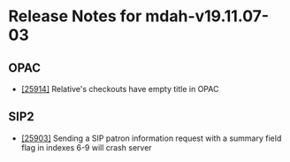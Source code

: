 
# Release Notes for mdah-v19.11.07-03

## OPAC

- [[25914]](http://bugs.koha-community.org/bugzilla3/show_bug.cgi?id=25914) Relative's checkouts have empty title in OPAC

## SIP2

- [[25903]](http://bugs.koha-community.org/bugzilla3/show_bug.cgi?id=25903) Sending a SIP patron information request with a summary field flag in indexes 6-9 will crash server



